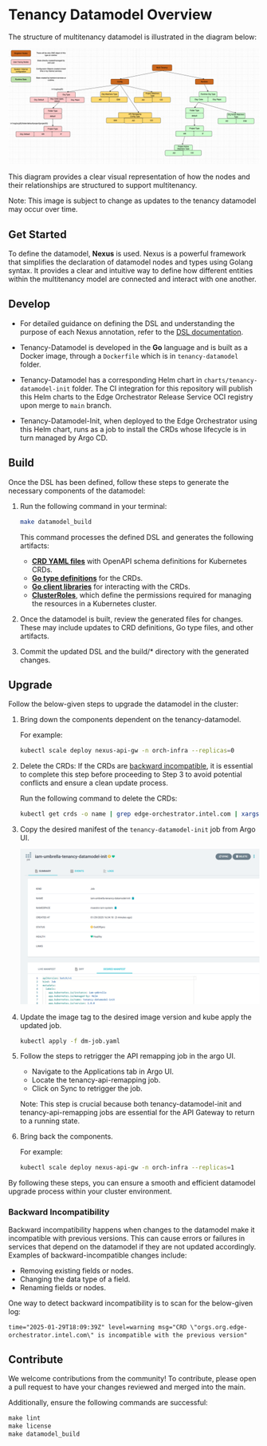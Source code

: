 <!---
 Copyright (C) 2025 Intel Corporation

 Licensed under the Apache License, Version 2.0 (the "License");
 you may not use this file except in compliance with the License.
 You may obtain a copy of the License at

     http://www.apache.org/licenses/LICENSE-2.0

 Unless required by applicable law or agreed to in writing,
 software distributed under the License is distributed on an "AS IS" BASIS,
 WITHOUT WARRANTIES OR CONDITIONS OF ANY KIND, either express or implied.
 See the License for the specific language governing permissions
 and limitations under the License.

 SPDX-License-Identifier: Apache-2.0
-->

# Tenancy Datamodel Overview

The structure of multitenancy datamodel is illustrated in the diagram below:

![Multi Tenancy Datamodel](image.png)

This diagram provides a clear visual representation of how the nodes and their relationships are structured to support multitenancy.

Note: This image is subject to change as updates to the tenancy datamodel may occur over time.

## Get Started

To define the datamodel, **Nexus** is used. Nexus is a powerful framework that simplifies the declaration of datamodel nodes and types using Golang syntax. It provides a clear and intuitive way to define how different entities within the multitenancy model are connected and interact with one another.

## Develop

- For detailed guidance on defining the DSL and understanding the purpose of each Nexus annotation, refer to the [DSL documentation](DSL_README.md).

- Tenancy-Datamodel is developed in the **Go** language and is built as a Docker image, through a `Dockerfile` which is in `tenancy-datamodel` folder.

- Tenancy-Datamodel has a corresponding Helm chart in `charts/tenancy-datamodel-init` folder. The CI integration for this repository will publish this Helm charts to the Edge Orchestrator Release Service OCI registry upon merge to `main` branch.

- Tenancy-Datamodel-Init, when deployed to the Edge Orchestrator using this Helm chart, runs as a job to install the CRDs whose lifecycle is in turn managed by Argo CD.

## Build

Once the DSL has been defined, follow these steps to generate the necessary components of the datamodel:

1. Run the following command in your terminal:
   ```bash
   make datamodel_build
   ```

   This command processes the defined DSL and generates the following artifacts:

   - [**CRD YAML files**](build/crds) with OpenAPI schema definitions for Kubernetes CRDs.
   - [**Go type definitions**](build/apis) for the CRDs.
   - [**Go client libraries**](build/nexus-client) for interacting with the CRDs.
   - [**ClusterRoles**](build/clusterroles), which define the permissions required for managing the resources in a Kubernetes cluster.

2. Once the datamodel is built, review the generated files for changes. These may include updates to CRD definitions, Go type files, and other artifacts.

3. Commit the updated DSL and the build/* directory with the generated changes.

## Upgrade

Follow the below-given steps to upgrade the datamodel in the cluster:

1. Bring down the components dependent on the tenancy-datamodel.

   For example:

   ```bash
   kubectl scale deploy nexus-api-gw -n orch-infra --replicas=0
   ```

2. Delete the CRDs: If the CRDs are [backward incompatible](#backward-incompatibility), it is essential to complete this step before proceeding to Step 3 to avoid potential conflicts and ensure a clean update process.

   Run the following command to delete the CRDs:

   ```bash
   kubectl get crds -o name | grep edge-orchestrator.intel.com | xargs kubectl delete
   ```

3. Copy the desired manifest of the `tenancy-datamodel-init` job from Argo UI.

   ![Datamodel Init Job](image-1.png)

4. Update the image tag to the desired image version and kube apply the updated job.

   ```bash
   kubectl apply -f dm-job.yaml
   ```

5. Follow the steps to retrigger the API remapping job in the argo UI.
   - Navigate to the Applications tab in Argo UI.
   - Locate the tenancy-api-remapping job.
   - Click on Sync to retrigger the job.

   Note: This step is crucial because both tenancy-datamodel-init and tenancy-api-remapping jobs are essential for the API Gateway to return to a running state.

6. Bring back the components.

   For example:

   ```bash
   kubectl scale deploy nexus-api-gw -n orch-infra --replicas=1
   ```

By following these steps, you can ensure a smooth and efficient datamodel upgrade process within your cluster environment.

### Backward Incompatibility

Backward incompatibility happens when changes to the datamodel make it incompatible with previous versions. This can cause errors or failures in services that depend on the datamodel if they are not updated accordingly. Examples of backward-incompatible changes include:

   - Removing existing fields or nodes.
   - Changing the data type of a field.
   - Renaming fields or nodes.

One way to detect backward incompatibility is to scan for the below-given log:

```
time="2025-01-29T18:09:39Z" level=warning msg="CRD \"orgs.org.edge-orchestrator.intel.com\" is incompatible with the previous version"
```

## Contribute

We welcome contributions from the community! To contribute, please open a pull request to have your changes reviewed and merged into the main.

Additionally, ensure the following commands are successful:

```shell
make lint
make license
make datamodel_build
```
